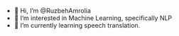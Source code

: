 - 👋 Hi, I’m @RuzbehAmrolia
- 👀 I’m interested in Machine Learning, specifically NLP
- 🌱 I’m currently learning speech translation.

<!---
RuzbehAmrolia/RuzbehAmrolia is a ✨ special ✨ repository because its `README.md` (this file) appears on your GitHub profile.
You can click the Preview link to take a look at your changes.
--->
